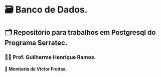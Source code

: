 # 🗃️ Banco de Dados.
## 🗂️ Repositório para trabalhos em Postgresql do Programa Serratec.
### 👨‍🏫 Prof. Guilherme Henrique Ramos.
#### 👀 Monitoria de Victor Freitas.
